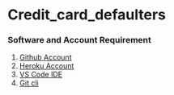 # Credit_card_defaulters

### Software and Account Requirement

1. [Github Account](https://github.com)
2. [Heroku Account](https://dashoard.heroku.com/login)
3. [VS Code IDE](https://code.visualstudio.com/download)
4. [Git cli](https://git-scm.com/downloads)